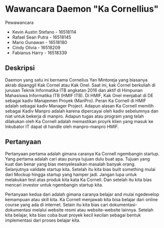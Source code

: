 # Wawancara Daemon "Ka Cornellius"

Pewawancara
- Kevin Austin Stefano - 16518114
- Rafael Sean Putra    - 16518145
- Mario Gunawan        - 16518180
- Cindy Olivia         - 16518209
- Fabianus Harry       - 16518339

## Deskripsi
Daemon yang satu ini bernama Cornelius Yan Mintoreja yang biasanya akrab dipanggil Kak Cornel atau Kak Onel. Saat ini, kak Cornel berkuliah di jurusan Teknik Informatika ITB angkatan 2016 dan aktif di Himpunan Mahasiswa Informatika ITB (HMIF ITB). Di HMIF, Kak Onel menjabat di DE sebagai kadiv Manajemen Proyek (ManPro). Peran Ka Cornell di HMIF adalah sebagai kadiv Manager Project. Adapun alasan Ka Cornell memilih sebagai Kadiv Manpro adalah karena dipercayai oleh kadiv sebelumnya dan niat untuk bekerja di manpro. Adapun tugas atau program yang telah dilakukan oleh Ka Cornell adalah memastikan proyrk klien yang masuk ke Inkubator IT dapat di handle oleh manpro-manpro HMIF. 

## Pertanyaan
Pertanyaan pertama adalah gimana caranya Ka Cornell ngembangin startup. Yang pertama adalah cari atau punya tujuan dulu buat apa. Tujuan yang kuat dan benar yang bias menyelesaikan masalah banyak orang. Selanjutnya validate startup kita. Setelah itu kita bias built something mulai dari Mockup hingga startup yang hamper jadi. Jangan lupa untuk melakukan test atas produk kita kata Ka Cornell. Dan setelah itu kita bias mencari investor untuk ngembangin startup kita.

Pertanyaan kedua dari adalah gimana caranya belajar and mulai ngedevelop kemampuan atau skill kita. Ka Cornell menjawab kita bisa belajar dari online course yang ada di internet. Selain itu kita bias cari dokumentasi-dokumentasi melalui website resmi atau website-website lainnya. Setelah kita belajar, kita bias coba buat proyek kecil kecilan sebagai bentuk implementasi dari proses belajar kita.

